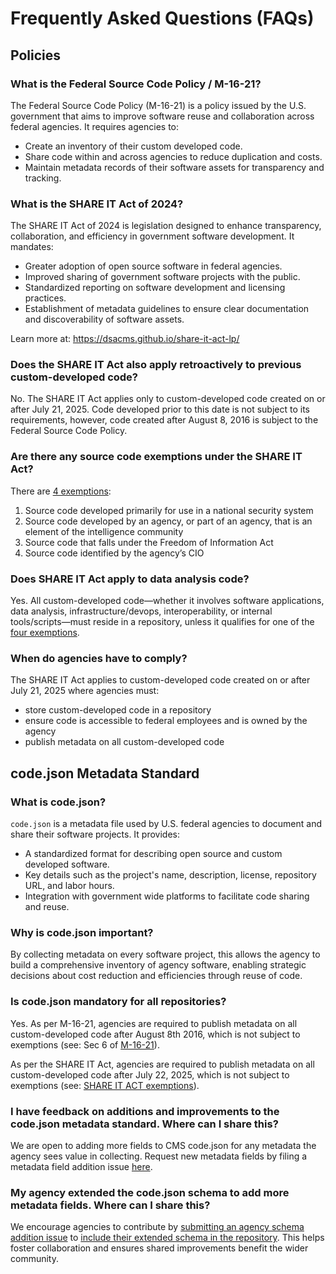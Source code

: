 # Frequently Asked Questions (FAQs)

## Policies

### What is the Federal Source Code Policy / M-16-21?

The Federal Source Code Policy (M-16-21) is a policy issued by the U.S. government that aims to improve software reuse and collaboration across federal agencies. It requires agencies to:

- Create an inventory of their custom developed code.
- Share code within and across agencies to reduce duplication and costs.
- Maintain metadata records of their software assets for transparency and tracking.

### What is the SHARE IT Act of 2024?

The SHARE IT Act of 2024 is legislation designed to enhance transparency, collaboration, and efficiency in government software development. It mandates:

- Greater adoption of open source software in federal agencies.
- Improved sharing of government software projects with the public.
- Standardized reporting on software development and licensing practices.
- Establishment of metadata guidelines to ensure clear documentation and discoverability of software assets.

Learn more at: https://dsacms.github.io/share-it-act-lp/

### Does the SHARE IT Act also apply retroactively to previous custom-developed code?

No. The SHARE IT Act applies only to custom-developed code created on or after July 21, 2025. Code developed prior to this date is not subject to its requirements, however, code created after August 8, 2016 is subject to the Federal Source Code Policy.

### Are there any source code exemptions under the SHARE IT Act?

There are [4 exemptions](https://www.congress.gov/bill/118th-congress/house-bill/9566/text/ih#HB45699B7E8734166BE2F6DA2A80F7909):

1. Source code developed primarily for use in a national security system
2. Source code developed by an agency, or part of an agency, that is an element of the intelligence community
3. Source code that falls under the Freedom of Information Act
4. Source code identified by the agency’s CIO

### Does SHARE IT Act apply to data analysis code?

Yes. All custom-developed code—whether it involves software applications, data analysis, infrastructure/devops, interoperability, or internal tools/scripts—must reside in a repository, unless it qualifies for one of the [four exemptions](https://www.congress.gov/bill/118th-congress/house-bill/9566/text/ih#HB45699B7E8734166BE2F6DA2A80F7909).

### When do agencies have to comply?
The SHARE IT Act applies to custom-developed code created on or after July 21, 2025 where agencies must:
- store custom-developed code in a repository
- ensure code is accessible to federal employees and is owned by the agency
- publish metadata on all custom-developed code

## code.json Metadata Standard

### What is code.json?

`code.json` is a metadata file used by U.S. federal agencies to document and share their software projects. It provides:

- A standardized format for describing open source and custom developed software.
- Key details such as the project's name, description, license, repository URL, and labor hours.
- Integration with government wide platforms to facilitate code sharing and reuse.

### Why is code.json important?

By collecting metadata on every software project, this allows the agency to build a comprehensive inventory of agency software, enabling strategic decisions about cost reduction and efficiencies through reuse of code.

### Is code.json mandatory for all repositories?

Yes. As per M-16-21, agencies are required to publish metadata on all custom-developed code after August 8th 2016, which is not subject to exemptions (see: Sec 6 of [M-16-21](https://obamawhitehouse.archives.gov/sites/default/files/omb/memoranda/2016/m_16_21.pdf)).

As per the SHARE IT Act, agencies are required to publish metadata on all custom-developed code after July 22, 2025, which is not subject to exemptions (see: [SHARE IT ACT exemptions](https://www.congress.gov/118/plaws/publ187/PLAW-118publ187.pdf)).

### I have feedback on additions and improvements to the code.json metadata standard. Where can I share this?

We are open to adding more fields to CMS code.json for any metadata the agency sees value in collecting. Request new metadata fields by filing a metadata field addition issue [here](https://github.com/DSACMS/gov-codejson/issues/new?template=metadata-field-addition.md).

### My agency extended the code.json schema to add more metadata fields. Where can I share this?

We encourage agencies to contribute by [submitting an agency schema addition issue](https://github.com/DSACMS/gov-codejson/issues) to [include their extended schema in the repository](../schemas). This helps foster collaboration and ensures shared improvements benefit the wider community.